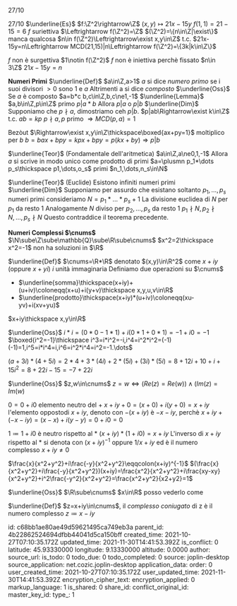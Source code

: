 27/10

27/10
$\underline{Es}$
$f:\Z^2\rightarrow\Z$
$(x,y)\longmapsto21x-15y$
$f(1,1)=21-15=6$
$f$ suriettiva $\Leftrightarrow f(\Z^2)=\Z$
$(\Z^2)=\{n\in\Z|\exist\}$ manca qualcosa
$n\in f(\Z^2)\Leftrightarrow\exist x,y\in\Z$ t.c. $21x-15y=n\Leftrightarrow MCD(21,15)|n\Leftrightarrow f(\Z^2)=\{3k|k\in\Z\}$

$f$ non è surgettiva $1\notin f(\Z^2)$
$f$ non è iniettiva perchè fissato $n\in 3\Z$
$21x-15y=n$

**Numeri Primi**
$\underline{Def}$
$a\in\Z,a>1$ $a$ si dice *numero primo* se i suoi divisori $>0$ sono 1 e $a$
Altrimenti a si dice *composto*
$\underline{Oss}$
Se $a$ è composto $a=b*c b,c\in\Z,b,c\ne1,-1$
$\underline{Lemma}$
$a,b\in\Z,p\in\Z$ primo $p|a*b$ Allora $p|a$ o $p|b$
$\underline{Dim}$
Supponiamo che $p\nmid a$, dimostriamo ceh $p|b$.
$p|ab\Rightarrow\exist k\in\Z$ t.c. $ab=kp$
$p\nmid a,p$ primo $\Rightarrow MCD(p,a)=1$

Bezòut $\Rightarrow\exist x,y\in\Z\thickspace\boxed{ax+py=1}$
moltiplico per $b$
$b=bax+bpy=kpx+bpy=p(kx+by)\Rightarrow p|b$

$\underline{Teor}$ (Fondamentale dell'aritmetica)
$a\in\Z,a\ne0,1,-1$ Allora $a$ si scrive in modo unico come prodotto di primi
$a=\plusmn p_1*\dots p_s\thickspace p1,\dots,o_s$ primi $n_1,\dots,n_s\in\N$

$\underline{Teor}$ (Euclide)
Esistono infiniti numeri primi
$\underline{Dim}$
Supponiamo per assurdo che esistano soltanto $p_1,\dots,p_s$ numeri primi
consideriamo $N=p_1*\dots*p_s+1$
La divisione euclidea di $N$ per $p_1$ da resto 1
Analogamente $N$ diviso per $p_2,\dots,p_s$ da resto 1
$p_1\nmid N,p_2\nmid N,\dots,p_s\nmid N$
Questo contraddice il teorema precedente.

**Numeri Complessi $\cnums$**
$\N\sube\Z\sube\mathbb{Q}\sube\R\sube\cnums$
$x^2=2\thickspace x^2=-1$ non ha soluzioni in $\R$

$\underline{Def}$
$\cnums=\R*\R$ denotato $(x,y)\in\R^2$
come $x+iy$ (oppure $x+yi$) $i$ unità immaginaria
Definiamo due operazioni su $\cnums$
- $\underline{somma}\thickspace(x+iy)+(u+iv)\coloneqq(x+u)+i(y+v)\thickspace x,y,u,v\in\R$
- $\underline{prodotto}\thickspace(x+iy)*(u+iv)\coloneqq(xu-yv)+i(xv+yu)$

$x+iy\thickspace x,y\in\R$

$\underline{Oss}$
$i*i=(0*0-1*1)+i(0*1+0*1)=-1+i0=-1$
$\boxed{i^2=-1}\thickspace i^3=i*i^2=-i,i^4=i^2*i^2=(-1)(-1)=1,i^5=i*i^4=i,i^6=i^2*i^4=i^2=-1.\dots$

$(a+3i)*(4+5i)=2*4+3*(4i)+2*(5i)+(3i)*(5i)=8+12i+10+i+15i^2=8+22i-15=-7+22i$

$\underline{Oss}$
$z,w\in\cnums$
$z=w\Longleftrightarrow (Re(z)=Re(w))\land(Im(z)=Im(w)$

$0=0+i0$ elemento neutro del +
$x+iy+0=(x+0)+i(y+0)=x+iy$
l'elemento oppostodi $x+iy$, denoto con $-(x+iy)$
è $-x-iy$, perchè
$x+iy+(-x-iy)=(x-x)+i(y-y)=0+i0=0$

$1\coloneqq 1+i0$ è neutro rispetto al $*$
$(x+iy)*(1+i0)=x+iy$
L'inverso di $x+iy$ rispetto al $*$ si denota con $(x+iy)^{-1}$ oppure $1/{x+iy}$ ed è il numero complesso $x+iy\ne 0$

$\frac{x}{x^2+y^2}+i\frac{-y}{x^2+y^2}\eqqcolon(x+iy)^{-1}$
$(\frac{x}{x^2+y^2}+i\frac{-y}{x^2+y^2})(x+iy)=\frac{x^2}{x^2+y^2}+i\frac{xy-xy}{x^2+y^2}+i^2\frac{-y^2}{x^2+y^2}=\frac{x^2+y^2}{x2+y2}=1$

$\underline{Oss}$
$\R\sube\cnums$
$x\in\R$ posso vederlo come

$\underline{Def}$
$z=x+iy\in\cnums$, il *complesso coniugato* di z è il numero complesso $z\coloneqq x-iy$

id: c68bb1ae80ae49d59621495ca749eb3a
parent_id: 4b22862524694dfbb44041d5ca150bff
created_time: 2021-10-27T07:10:35.172Z
updated_time: 2021-11-30T14:41:53.392Z
is_conflict: 0
latitude: 45.93330000
longitude: 9.13330000
altitude: 0.0000
author: 
source_url: 
is_todo: 0
todo_due: 0
todo_completed: 0
source: joplin-desktop
source_application: net.cozic.joplin-desktop
application_data: 
order: 0
user_created_time: 2021-10-27T07:10:35.172Z
user_updated_time: 2021-11-30T14:41:53.392Z
encryption_cipher_text: 
encryption_applied: 0
markup_language: 1
is_shared: 0
share_id: 
conflict_original_id: 
master_key_id: 
type_: 1